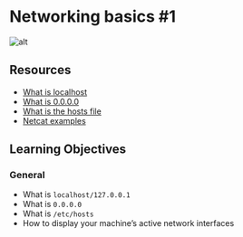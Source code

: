 # Networking basics #1
![alt](https://s3.amazonaws.com/intranet-projects-files/holbertonschool-sysadmin_devops/285/s7kpNYq.png)

## Resources
- [What is localhost](https://en.wikipedia.org/wiki/Localhost)
- [What is 0.0.0.0](https://en.wikipedia.org/wiki/0.0.0.0)
- [What is the hosts file](https://www.makeuseof.com/tag/modify-manage-hosts-file-linux/)
- [Netcat examples](https://www.thegeekstuff.com/2012/04/nc-command-examples/)

## Learning Objectives
### General
- What is `localhost/127.0.0.1`
- What is `0.0.0.0`
- What is `/etc/hosts`
- How to display your machine’s active network interfaces

